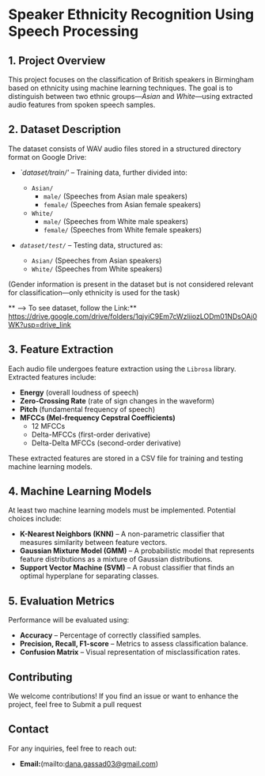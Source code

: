 # **Speaker Ethnicity Recognition Using Speech Processing**  

## **1. Project Overview**  
This project focuses on the classification of British speakers in Birmingham based on ethnicity using machine learning techniques. The goal is to distinguish between two ethnic groups—*Asian* and *White*—using extracted audio features from spoken speech samples.  

## **2. Dataset Description**  
The dataset consists of WAV audio files stored in a structured directory format on Google Drive:  
- *`dataset/train/'* – Training data, further divided into:  
  - `Asian/`  
    - `male/` (Speeches from Asian male speakers)  
    - `female/` (Speeches from Asian female speakers)  
  - `White/`  
    - `male/` (Speeches from White male speakers)  
    - `female/` (Speeches from White female speakers)
      
- *`dataset/test/`* – Testing data, structured as:  
  - `Asian/` (Speeches from Asian speakers)  
  - `White/` (Speeches from White speakers)  

(Gender information is present in the dataset but is not considered relevant for classification—only ethnicity is used for the task)

** --> To see dataset, follow the Link:** https://drive.google.com/drive/folders/1qjyiC9Em7cWzliiozLODm01NDsOAj0WK?usp=drive_link
  
## **3. Feature Extraction**  
Each audio file undergoes feature extraction using the `Librosa` library. Extracted features include:  
- **Energy** (overall loudness of speech)  
- **Zero-Crossing Rate** (rate of sign changes in the waveform)  
- **Pitch** (fundamental frequency of speech)  
- **MFCCs (Mel-frequency Cepstral Coefficients)**  
  - 12 MFCCs  
  - Delta-MFCCs (first-order derivative)  
  - Delta-Delta MFCCs (second-order derivative)  

These extracted features are stored in a CSV file for training and testing machine learning models.

## **4. Machine Learning Models**  
At least two machine learning models must be implemented. Potential choices include:  
- **K-Nearest Neighbors (KNN)** – A non-parametric classifier that measures similarity between feature vectors.  
- **Gaussian Mixture Model (GMM)** – A probabilistic model that represents feature distributions as a mixture of Gaussian distributions.  
- **Support Vector Machine (SVM)** – A robust classifier that finds an optimal hyperplane for separating classes.  

## **5. Evaluation Metrics**  
Performance will be evaluated using:  
- **Accuracy** – Percentage of correctly classified samples.  
- **Precision, Recall, F1-score** – Metrics to assess classification balance.  
- **Confusion Matrix** – Visual representation of misclassification rates.  

##  Contributing
We welcome contributions! If you find an issue or want to enhance the project, feel free to Submit a pull request

##  Contact
For any inquiries, feel free to reach out:
- **Email:**(mailto:dana.gassad03@gmail.com)
